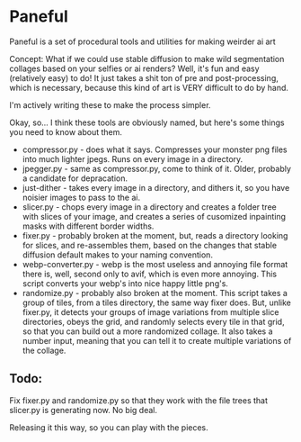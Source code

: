# Paneful
Paneful is a set of procedural tools and utilities for making weirder ai art

Concept: What if we could use stable diffusion to make wild segmentation collages based on your selfies or ai renders?
Well, it's fun and easy (relatively easy) to do! It just takes a shit ton of pre and post-processing, which is necessary, because this kind of art is VERY difficult to do by hand.

I'm actively writing these to make the process simpler.

Okay, so... 
I think these tools are obviously named, but here's some things you need to know about them.

* compressor.py - does what it says. Compresses your monster png files into much lighter jpegs. Runs on every image in a directory.
* jpegger.py - same as compressor.py, come to think of it. Older, probably a candidate for depracation.
* just-dither - takes every image in a directory, and dithers it, so you have noisier images to pass to the ai.
* slicer.py - chops every image in a directory and creates a folder tree with slices of your image, and creates a series of cusomized inpainting masks with different border widths.
* fixer.py - probably broken at the moment, but, reads a directory looking for slices, and re-assembles them, based on the changes that stable diffusion default makes to your naming convention.
* webp-converter.py - webp is the most useless and annoying file format there is, well, second only to avif, which is even more annoying. This script converts your webp's into nice happy little png's.
* randomize.py - probably also broken at the moment. This script takes a group of tiles, from a tiles directory, the same way fixer does. But, unlike fixer.py, it detects your groups of image variations from multiple slice directories,
obeys the grid, and randomly selects every tile in that grid, so that you can build out a more randomized collage. It also takes a number input, meaning that you can tell it to create multiple variations of the collage.

## Todo:

Fix fixer.py and randomize.py so that they work with the file trees that slicer.py is generating now.
No big deal.

Releasing it this way, so you can play with the pieces.

